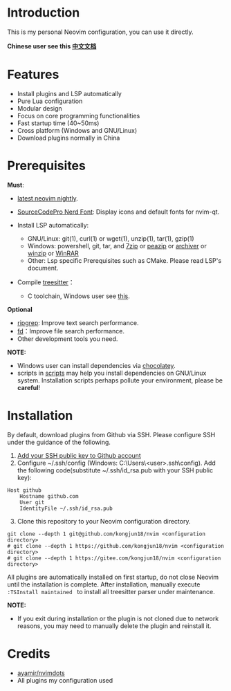 # Introduction

This is my personal Neovim configuration, you can use it directly.

**Chinese user see this [中文文档](./README.zh.md)**

# Features

- Install plugins and LSP automatically
- Pure Lua configuration
- Modular design
- Focus on core programming functionalities
- Fast startup time (40~50ms)
- Cross platform (Windows and GNU/Linux)
- Download plugins normally in China

# Prerequisites

**Must**:
- [latest neovim nightly](https://github.com/neovim/neovim/releases/tag/nightly).

- [SourceCodePro Nerd Font](https://github.com/ryanoasis/nerd-fonts/releases/download/v2.1.0/SourceCodePro.zip): Display icons and default fonts for nvim-qt.

- Install LSP automatically:
  - GNU/Linux: git(1), curl(1) or wget(1), unzip(1), tar(1), gzip(1)
  - Windows:  powershell, git, tar, and [7zip](https://www.7-zip.org/) or [peazip](https://peazip.github.io/) or [archiver](https://github.com/mholt/archiver) or [winzip](https://www.winzip.com/) or [WinRAR](https://www.win-rar.com/)
  - Other: Lsp specific Prerequisites such as CMake. Please read LSP's document.

- Compile [treesitter](https://github.com/nvim-treesitter/nvim-treesitter)：
  - C toolchain, Windows user see [this](https://github.com/nvim-treesitter/nvim-treesitter/wiki/Windows-support).

**Optional**

- [ripgrep](https://github.com/BurntSushi/ripgrep): Improve text search performance.
- [fd](https://github.com/sharkdp/fd)：Improve file search performance.
- Other development tools you need.

**NOTE:**

- Windows user can install dependencies via [chocolatey](https://chocolatey.org/install).
- scripts in [scripts](./scripts) may help you install dependencies on GNU/Linux system. Installation scripts perhaps pollute your environment, please be **careful**!


# Installation
By default, download plugins from Github via SSH. Please configure SSH under the guidance of the following.
1. [Add your SSH public key to Github account](https://docs.github.com/en/authentication/connecting-to-github-with-ssh)
2. Configure ~/.ssh/config (Windows: C:\Users\\<user\>\.ssh\config). Add the following code(substitute ~/.ssh/id_rsa.pub with your SSH public key):
```
Host github
    Hostname github.com
    User git
    IdentityFile ~/.ssh/id_rsa.pub
```
3. Clone this repository to your Neovim configuration directory.
  ```shell
git clone --depth 1 git@github.com/kongjun18/nvim <configuration directory>
# git clone --depth 1 https://github.com/kongjun18/nvim <configuration directory>
# git clone --depth 1 https://gitee.com/kongjun18/nvim <configuration directory>
  ```
All plugins are automatically installed on first startup, do not close Neovim until the installation is complete. After installation, manually execute `:TSInstall maintained ` to install all treesitter parser under maintenance.

**NOTE:**

- If you exit during installation or the plugin is not cloned due to network reasons, you may need to manually delete the plugin and reinstall it.

# Credits

- [ayamir/nvimdots](https://github.com/ayamir/nvimdots)
- All plugins my configuration used
